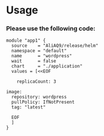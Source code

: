 # Usage

### Please use the following code:

```
module "app1" {
  source    = "AliAQ9/release/helm"
  namespace = "default"
  name      = "wordpress"
  wait      = false
  chart     = "./application"
  values = [<<EOF
  
    replicaCount: 3

image:
  repository: wordpress
  pullPolicy: IfNotPresent
  tag: "latest"

  EOF
  ]
}
```